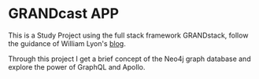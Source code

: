 # GRANDcast APP

This is a Study Project using the full stack framework GRANDstack, follow the guidance of William Lyon's [blog](https://lyonwj.com/blog/grandstack-podcast-app-podcast-search-graphql-api).

Through this project I get a brief concept of the Neo4j graph database and explore the power of GraphQL and Apollo.
